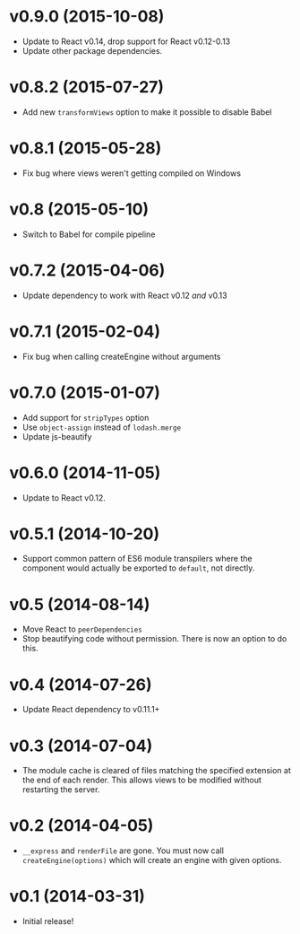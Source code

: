 # v0.9.0 (2015-10-08)

* Update to React v0.14, drop support for React v0.12-0.13
* Update other package dependencies.

# v0.8.2 (2015-07-27)

* Add new `transformViews` option to make it possible to disable Babel


# v0.8.1 (2015-05-28)

* Fix bug where views weren't getting compiled on Windows


# v0.8 (2015-05-10)

* Switch to Babel for compile pipeline

# v0.7.2 (2015-04-06)

* Update dependency to work with React v0.12 *and* v0.13


# v0.7.1 (2015-02-04)

* Fix bug when calling createEngine without arguments


# v0.7.0 (2015-01-07)

* Add support for `stripTypes` option
* Use `object-assign` instead of `lodash.merge`
* Update js-beautify


# v0.6.0 (2014-11-05)

* Update to React v0.12.


# v0.5.1 (2014-10-20)

* Support common pattern of ES6 module transpilers where the component would actually be exported to `default`, not directly.


# v0.5 (2014-08-14)

* Move React to `peerDependencies`
* Stop beautifying code without permission. There is now an option to do this.


# v0.4 (2014-07-26)

* Update React dependency to v0.11.1+


# v0.3 (2014-07-04)

* The module cache is cleared of files matching the specified extension at the end of each render. This allows views to be modified without restarting the server.


# v0.2 (2014-04-05)

* `__express` and `renderFile` are gone. You must now call `createEngine(options)` which will create an engine with given options.


# v0.1 (2014-03-31)

* Initial release!

